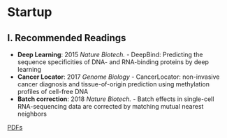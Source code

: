 # Startup

## I. **Recommended Readings**

* **Deep Learning**: 2015 _Nature Biotech._ - DeepBind: Predicting the sequence specificities of DNA- and RNA-binding proteins by deep learning
* **Cancer Locator**:  2017 _Genome Biology_ - CancerLocator: non-invasive cancer diagnosis and tissue-of-origin prediction using methylation profiles of cell-free DNA
* **Batch correction**: 2018 _Nature Biotech._ - Batch effects in single-cell RNA-sequencing data are corrected by matching mutual nearest neighbors

[PDFs](https://cloud.tsinghua.edu.cn/d/928f3f4a8c8d4ab8b8ad/?p=/Literature%20shared%20by%20John/Recommendation%20for%20Startup/AI%20%26%20Machine%20Learning&mode=list)

